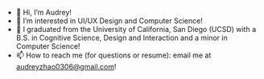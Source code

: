 - 👋 Hi, I’m Audrey!
- 👀 I’m interested in UI/UX Design and Computer Science!
- 🌱 I graduated from the University of California, San Diego (UCSD) with a B.S. in Cognitive Science, Design and Interaction and a minor in Computer Science!
- 📫 How to reach me (for questions or resume): email me at audreyzhao0306@gmail.com!

<!---
audreyzhao75/audreyzhao75 is a ✨ special ✨ repository because its `README.md` (this file) appears on your GitHub profile.
You can click the Preview link to take a look at your changes.
--->
